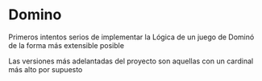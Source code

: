 # Domino
Primeros intentos serios de implementar la Lógica de un juego de Dominó de la forma más extensible posible


Las versiones más adelantadas del proyecto son aquellas con un cardinal más alto por supuesto
